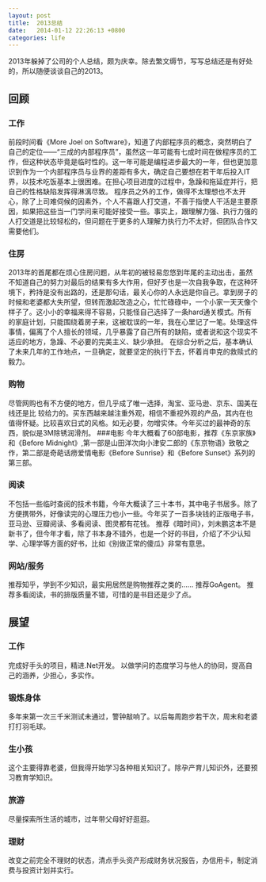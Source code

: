 ```yaml
---
layout: post
title:  2013总结
date:   2014-01-12 22:26:13 +0800
categories: life
---
```

2013年躲掉了公司的个人总结，颇为庆幸。除去繁文缛节，写写总结还是有好处的，所以随便谈谈自己的2013。
## 回顾
### 工作
前段时间看《More Joel on Software》，知道了内部程序员的概念，突然明白了自己的定位——“三成的内部程序员”，虽然这一年可能有七成时间在做程序员的工作，但这种状态毕竟是临时性的。这一年可能是编程进步最大的一年，但也更加意识到作为一个内部程序员与业界的差距有多大，确定自己要想在若干年后投入IT界，以技术吃饭基本上很困难。在担心项目进度的过程中，急躁和拖延症并行，把自己的性格缺陷发挥得淋漓尽致。
程序员之外的工作，做得不太理想也不太开心，除了上司难伺候的因素外，个人不喜跟人打交道，不善于指使人干活是主要原因，如果把这些当一门学问来可能好接受一些。事实上，跟理解力强、执行力强的人打交道是比较轻松的，但问题在于更多的人理解力执行力不太好，但团队合作又需要他们。
### 住房
2013年的首尾都在烦心住房问题，从年初的被轻易忽悠到年尾的主动出击，虽然不知道自己的努力对最后的结果有多大作用，但好歹也是一次自我争取，在这种环境下，矜持是没有出路的，还是那句话，最关心你的人永远是你自己。拿到房子的时候和老婆都大失所望，但转而激起改造之心，忙忙碌碌中，一个小家一天天像个样子了。这小小的幸福来得不容易，只能怪自己选择了一条hard通关模式。所有的家庭计划，只能围绕着房子来，这被耽误的一年，我在心里记了一笔。处理这件事情，偏离了个人擅长的领域，几乎暴露了自己所有的缺陷，或者说和这个现实不适应的地方，急躁、不必要的完美主义、缺少承担。
在综合分析之后，基本确认了未来几年的工作地点，一旦确定，就要坚定的执行下去，怀着肖申克的救赎式的毅力。
### 购物
尽管网购也有不方便的地方，但几乎成了唯一选择，淘宝、亚马逊、京东、国美在线还是比 较给力的。买东西越来越注重外观，相信不重视外观的产品，其内在也值得怀疑。比较喜欢日式的风格。如无必要，勿增实体。今年买过的最神奇的东西，貌似是3M除锈润滑剂。
###电影
今年大概看了60部电影，推荐《东京家族》和《Before Midnight》,第一部是山田洋次向小津安二郎的《东京物语》致敬之作，第二部是奇葩话痨爱情电影《Before Sunrise》和《Before Sunset》系列的第三部。
### 阅读
不包括一些临时查阅的技术书籍，今年大概读了三十本书，其中电子书居多。除了方便携带外，好像读完的心理压力也小一些。今年买了一百多块钱的正版电子书，亚马逊、豆瓣阅读、多看阅读、图灵都有花钱。
推荐《暗时间》，刘未鹏这本不是新书了，但今年才看，除了书本身不错外，也是一个好的书目，介绍了不少认知学、心理学等方面的好书，比如《别做正常的傻瓜》非常有意思。
### 网站/服务
推荐知乎，学到不少知识，最实用居然是购物推荐之类的……
推荐GoAgent。
推荐多看阅读，书的排版质量不错，可惜的是书目还是少了点。

## 展望
### 工作
完成好手头的项目，精进.Net开发。
以做学问的态度学习与他人的协同，提高自己的涵养，少担心，多实作。
### 锻炼身体
多年来第一次三千米测试未通过，警钟敲响了。以后每周跑步若干次，周末和老婆打打羽毛球。
### 生小孩
这个主要得靠老婆，但我得开始学习各种相关知识了。除孕产育儿知识外，还要预习教育学知识。
### 旅游
尽量探索所生活的城市，过年带父母好好逛逛。
### 理财
改变之前完全不理财的状态，清点手头资产形成财务状况报告，办信用卡，制定消费与投资计划并实行。
